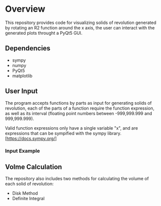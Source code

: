 # Overview

This repository provides code for visualizing solids of revolution generated
by rotating an R2 function around the x axis, the user can interact with the 
generated plots throught a PyQt5 GUI.


## Dependencies

* sympy
* numpy
* PyQt5
* matplotlib


## User Input

The program accepts functions by parts as input for generating solids of revolution, 
each of the parts of a function require the function expression, as well as its interval 
(floating point numbers between -999,999.999 and 999,999.999).

Valid function expressions only have a single variable "x", and are expressions that can be
sympified with the sympy library. [https://docs.sympy.org/]


### Input Example





## Volme Calculation

The repository also includes two methods for calculating the volume of each solid of revolution:
* Disk Method
* Definite Integral

